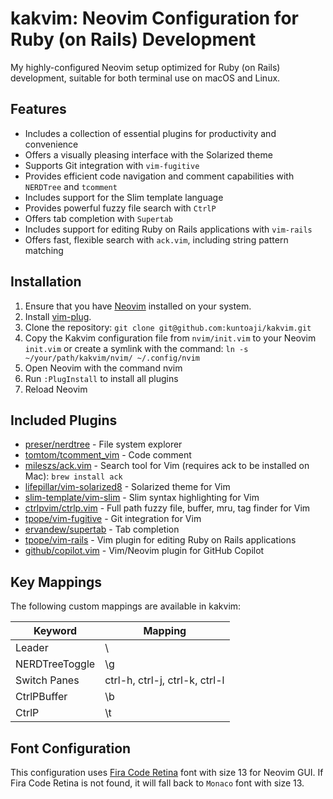 # kakvim: Neovim Configuration for Ruby (on Rails) Development

My highly-configured Neovim setup optimized for Ruby (on Rails) development, suitable for both terminal use on macOS and Linux.

## Features

* Includes a collection of essential plugins for productivity and convenience
* Offers a visually pleasing interface with the Solarized theme
* Supports Git integration with `vim-fugitive`
* Provides efficient code navigation and comment capabilities with `NERDTree` and `tcomment`
* Includes support for the Slim template language
* Provides powerful fuzzy file search with `CtrlP`
* Offers tab completion with `Supertab`
* Includes support for editing Ruby on Rails applications with `vim-rails`
* Offers fast, flexible search with `ack.vim`, including string pattern matching

## Installation

1. Ensure that you have [Neovim](https://neovim.io) installed on your system.
2. Install [vim-plug](https://github.com/junegunn/vim-plug).
3. Clone the repository: `git clone git@github.com:kuntoaji/kakvim.git`
4. Copy the Kakvim configuration file from `nvim/init.vim` to your Neovim `init.vim` or create a symlink with the command: `ln -s ~/your/path/kakvim/nvim/ ~/.config/nvim`
5. Open Neovim with the command nvim
6. Run `:PlugInstall` to install all plugins
7. Reload Neovim

## Included Plugins

* [preser/nerdtree](https://github.com/preservim/nerdtree) - File system explorer
* [tomtom/tcomment_vim](https://github.com/tomtom/tcomment_vim) - Code comment
* [mileszs/ack.vim](https://github.com/mileszs/ack.vim) - Search tool for Vim (requires ack to be installed on Mac): `brew install ack`
* [lifepillar/vim-solarized8](https://github.com/lifepillar/vim-solarized8) - Solarized theme for Vim
* [slim-template/vim-slim](https://github.com/slim-template/vim-slim) - Slim syntax highlighting for Vim
* [ctrlpvim/ctrlp.vim](https://github.com/ctrlpvim/ctrlp.vim) - Full path fuzzy file, buffer, mru, tag finder for Vim
* [tpope/vim-fugitive](https://github.com/tpope/vim-fugitive) - Git integration for Vim
* [ervandew/supertab](https://github.com/ervandew/supertab) - Tab completion
* [tpope/vim-rails](https://github.com/tpope/vim-rails) - Vim plugin for editing Ruby on Rails applications
* [github/copilot.vim](https://github.com/github/copilot.vim) - Vim/Neovim plugin for GitHub Copilot

## Key Mappings

The following custom mappings are available in kakvim:

| Keyword        | Mapping                        |
| -------------  | -------------                  |
| Leader         | \                              |
| NERDTreeToggle | \g                             |
| Switch Panes   | ctrl-h, ctrl-j, ctrl-k, ctrl-l |
| CtrlPBuffer    | \b                             |
| CtrlP          | \t                             |

## Font Configuration

This configuration uses [Fira Code Retina](https://github.com/tonsky/FiraCode) font with size 13 for Neovim GUI. If Fira Code Retina is not found, it
will fall back to `Monaco` font with size 13.

